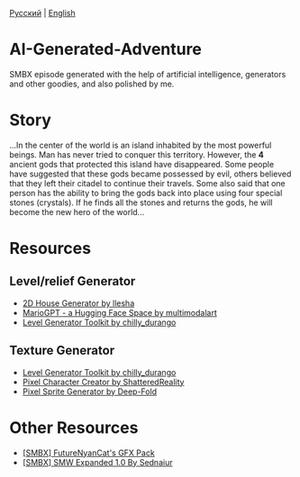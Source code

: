 [Русский](README-ru.md) | [English](README.md)

# AI-Generated-Adventure
SMBX episode generated with the help of artificial intelligence, generators and other goodies, and also polished by me.

# Story

...In the center of the world is an island inhabited by the most powerful beings. Man has never tried to conquer this territory. However, the **4** ancient gods that protected this island have disappeared. Some people have suggested that these gods became possessed by evil, others believed that they left their citadel to continue their travels. Some also said that one person has the ability to bring the gods back into place using four special stones (crystals). If he finds all the stones and returns the gods, he will become the new hero of the world...

# Resources
## Level/relief Generator
* [2D House Generator by llesha](https://llesha.itch.io/2d-house-generator)
*  [MarioGPT - a Hugging Face Space by multimodalart](https://huggingface.co/spaces/multimodalart/mariogpt)
* [Level Generator Toolkit by chilly_durango](https://chilly-durango.itch.io/level-generator-toolkit)
## Texture Generator
* [Level Generator Toolkit by chilly_durango](https://chilly-durango.itch.io/level-generator-toolkit)
* [Pixel Character Creator by ShatteredReality](https://shatteredreality.itch.io/pcc)
* [Pixel Sprite Generator by Deep-Fold](https://deep-fold.itch.io/pixel-sprite-generator)
# Other Resources
* [[SMBX] FutureNyanCat's GFX Pack](https://www.smbxgame.com/forums/viewtopic.php?f=31&t=7760)
* [[SMBX] SMW Expanded 1.0 By Sednaiur ](https://www.smbxgame.com/forums/viewtopic.php?t=12834)
